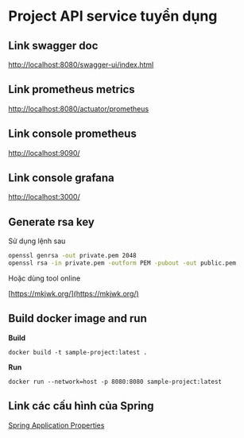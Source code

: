 # Project API service tuyển dụng


## Link swagger doc

[http://localhost:8080/swagger-ui/index.html](http://localhost:8080/swagger-ui/index.html)

## Link prometheus metrics

[http://localhost:8080/actuator/prometheus](http://localhost:8080/actuator/prometheus)

## Link console prometheus

[http://localhost:9090/](http://localhost:9090/)

## Link console grafana

[http://localhost:3000/](http://localhost:3000/)

## Generate rsa key

Sử dụng lệnh sau

```sh
openssl genrsa -out private.pem 2048
openssl rsa -in private.pem -outform PEM -pubout -out public.pem
```

Hoặc dùng tool online

[https://mkjwk.org/](https://mkjwk.org/)

## Build docker image and run

**Build**

```shell
docker build -t sample-project:latest .
```

**Run**

```shell
docker run --network=host -p 8080:8080 sample-project:latest
```

## Link các cấu hình của Spring

[Spring Application Properties](https://docs.spring.io/spring-boot/docs/current/reference/html/application-properties.html)

